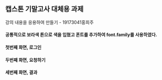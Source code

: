 ## 캡스톤 기말고사 대체용 과제


강의 내용을 응용하여 만들기 - 19173041홍희주



   #### 공통적으로 보라색 톤으로 색을 입혔고 폰트를 추가하여 font.family를 사용하였다.

   #### 첫번째 화면, 로그인
   
   #### 두번째 화면, 요청하기
   
   #### 세번째 화면, 결과
